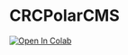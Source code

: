 # CRCPolarCMS

<a href="https://colab.research.google.com/github/cmb-chula/CRCPolarCMS/blob/main/directional_gsea.ipynb" target="_parent"><img src="https://colab.research.google.com/assets/colab-badge.svg" alt="Open In Colab"/></a>
